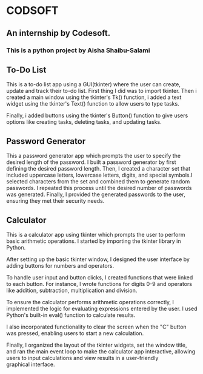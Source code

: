 # CODSOFT
## An internship by Codesoft.
### This is a python project by Aisha Shaibu-Salami

## To-Do List
This is a to-do list app using a GUI(tkinter) where the user can create, update and track their to-do list.
First thing I did was to import tkinter. 
Then i created a main window using the tkinter's Tk() function, i added a text widget using the tkinter's Text() function to allow users to type tasks. 

Finally, i added buttons using the tkinter's Button() function to give users options like creating tasks, deleting tasks, and updating tasks.


## Password Generator
This a password generator app  which prompts the user to specify the desired length of the password.
I built a password generator by first defining the desired password length. Then, I created a character set that included uppercase letters, lowercase letters, digits, and special symbols.I selected characters from the set and combined them to generate random passwords. I repeated this process until the desired number of passwords was generated. Finally, I provided the generated passwords to the user, ensuring they met their security needs.


## Calculator
This is a calculator app using tkinter which prompts the user to perform basic arithmetic operations.
I started by importing the tkinter library in Python.

After setting up the basic tkinter window, I designed the user interface by adding buttons for numbers and operators.

To handle user input and button clicks, I created functions that were linked to each button. For instance, I wrote functions for digits 0-9 and operators like addition, subtraction, multiplication and division.

To ensure the calculator performs arithmetic operations correctly, I implemented the logic for evaluating expressions entered by the user. I used Python's built-in eval() function to calculate results.

I also incorporated functionality to clear the screen when the "C" button was pressed, enabling users to start a new calculation.

Finally, I organized the layout of the tkinter widgets, set the window title, and ran the main event loop to make the calculator app interactive, allowing users to input calculations and view results in a user-friendly graphical interface.



